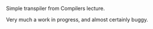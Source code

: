 Simple transpiler from Compilers lecture.

Very much a work in progress, and almost certainly buggy.